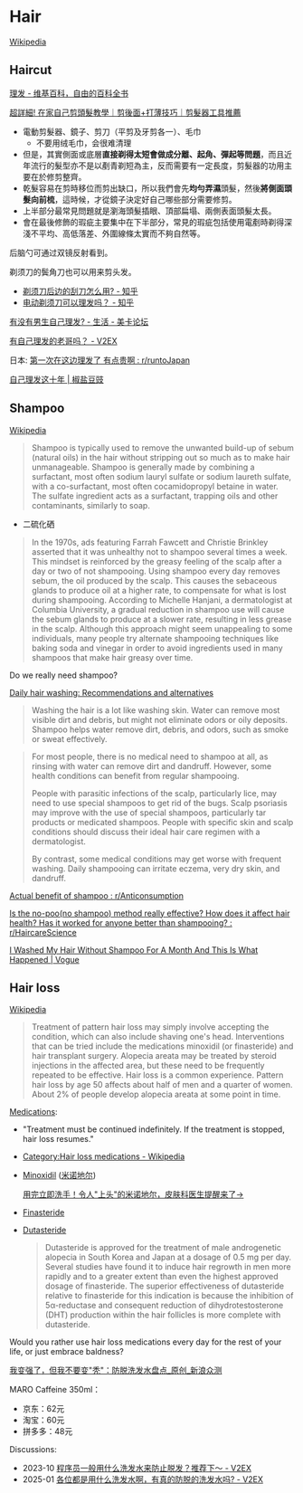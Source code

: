 # Hair
[Wikipedia](https://en.wikipedia.org/wiki/Hair)

## Haircut
[理发 - 维基百科，自由的百科全书](https://zh.wikipedia.org/zh-cn/%E7%90%86%E9%AB%AE)

[超詳細! 在家自己剪頭髮教學｜剪後面+打薄技巧｜剪髮器工具推薦](https://www.swaghairshop.com/blogs/styling-tutorial/home-haircut-tutorial)
- 電動剪髮器、鏡子、剪刀（平剪及牙剪各一）、毛巾
  - 不要用绒毛巾，会很难清理
- 但是，其實側面或底層**直接剃得太短會做成分離、起角、彈起等問題**，而且近年流行的髮型亦不是以剷青剃短為主，反而需要有一定長度，剪髮器的功用主要在於修剪整齊。
- 乾髮容易在剪時移位而剪出缺口，所以我們會先**均勻弄濕**頭髮，然後**將側面頭髮向前梳**，這時候，才從鏡子決定好自己哪些部分需要修剪。
- 上半部分最常見問題就是瀏海頭髮插眼、頂部扁塌、兩側表面頭髮太長。
- 會在最後修飾的瑕疵主要集中在下半部分，常見的瑕疵包括使用電剷時剃得深淺不平均、高低落差、外圍線條太實而不夠自然等。

后脑勺可通过双镜反射看到。

剃须刀的鬓角刀也可以用来剪头发。
- [剃须刀后边的刮刀怎么用? - 知乎](https://www.zhihu.com/question/308959376)
- [电动剃须刀可以理发吗？ - 知乎](https://www.zhihu.com/question/26809330)

[有没有男生自己理发? - 生活 - 美卡论坛](https://www.uscardforum.com/t/topic/229997)

[有自己理发的老哥吗？ - V2EX](https://www.v2ex.com/t/954763)

日本: [第一次在这边理发了 有点贵啊 : r/runtoJapan](https://www.reddit.com/r/runtoJapan/comments/1h9eq34/%E7%AC%AC%E4%B8%80%E6%AC%A1%E5%9C%A8%E8%BF%99%E8%BE%B9%E7%90%86%E5%8F%91%E4%BA%86_%E6%9C%89%E7%82%B9%E8%B4%B5%E5%95%8A/)

[自己理发这十年 | 椒盐豆豉](https://blog.douchi.space/10-years-of-cutting-my-own-hair/)

## Shampoo
[Wikipedia](https://en.wikipedia.org/wiki/Shampoo)

> Shampoo is typically used to remove the unwanted build-up of sebum (natural oils) in the hair without stripping out so much as to make hair unmanageable. Shampoo is generally made by combining a surfactant, most often sodium lauryl sulfate or sodium laureth sulfate, with a co-surfactant, most often cocamidopropyl betaine in water. The sulfate ingredient acts as a surfactant, trapping oils and other contaminants, similarly to soap.

- 二硫化硒

> In the 1970s, ads featuring Farrah Fawcett and Christie Brinkley asserted that it was unhealthy not to shampoo several times a week. This mindset is reinforced by the greasy feeling of the scalp after a day or two of not shampooing. Using shampoo every day removes sebum, the oil produced by the scalp. This causes the sebaceous glands to produce oil at a higher rate, to compensate for what is lost during shampooing. According to Michelle Hanjani, a dermatologist at Columbia University, a gradual reduction in shampoo use will cause the sebum glands to produce at a slower rate, resulting in less grease in the scalp. Although this approach might seem unappealing to some individuals, many people try alternate shampooing techniques like baking soda and vinegar in order to avoid ingredients used in many shampoos that make hair greasy over time.

Do we really need shampoo?

[Daily hair washing: Recommendations and alternatives](https://www.medicalnewstoday.com/articles/319848#why-shampoo-your-hair)
> Washing the hair is a lot like washing skin. Water can remove most visible dirt and debris, but might not eliminate odors or oily deposits. Shampoo helps water remove dirt, debris, and odors, such as smoke or sweat effectively.

> For most people, there is no medical need to shampoo at all, as rinsing with water can remove dirt and dandruff. However, some health conditions can benefit from regular shampooing.
> 
> People with parasitic infections of the scalp, particularly lice, may need to use special shampoos to get rid of the bugs. Scalp psoriasis may improve with the use of special shampoos, particularly tar products or medicated shampoos. People with specific skin and scalp conditions should discuss their ideal hair care regimen with a dermatologist.
>
> By contrast, some medical conditions may get worse with frequent washing. Daily shampooing can irritate eczema, very dry skin, and dandruff.

[Actual benefit of shampoo : r/Anticonsumption](https://www.reddit.com/r/Anticonsumption/comments/118gpp0/actual_benefit_of_shampoo/)

[Is the no-poo(no shampoo) method really effective? How does it affect hair health? Has it worked for anyone better than shampooing? : r/HaircareScience](https://www.reddit.com/r/HaircareScience/comments/ncdidl/is_the_nopoono_shampoo_method_really_effective/)

[I Washed My Hair Without Shampoo For A Month And This Is What Happened | Vogue](https://www.vogue.com/article/no-shampoo-results)

## Hair loss
[Wikipedia](https://en.wikipedia.org/wiki/Hair_loss)

> Treatment of pattern hair loss may simply involve accepting the condition, which can also include shaving one's head. Interventions that can be tried include the medications minoxidil (or finasteride) and hair transplant surgery. Alopecia areata may be treated by steroid injections in the affected area, but these need to be frequently repeated to be effective. Hair loss is a common experience. Pattern hair loss by age 50 affects about half of men and a quarter of women. About 2% of people develop alopecia areata at some point in time.

[Medications](https://en.wikipedia.org/wiki/Hair_loss#Medications):
- "Treatment must be continued indefinitely. If the treatment is stopped, hair loss resumes."
- [Category:Hair loss medications - Wikipedia](https://en.wikipedia.org/wiki/Category:Hair_loss_medications)
- [Minoxidil](https://en.wikipedia.org/wiki/Minoxidil#Hair_loss) ([米诺地尔](https://zh.wikipedia.org/zh-cn/%E7%B1%B3%E8%AF%BA%E5%9C%B0%E5%B0%94))

  [用完立即洗手！令人"上头"的米诺地尔，皮肤科医生提醒来了→](https://m.gmw.cn/2023-02/18/content_1303287767.htm)
- [Finasteride](https://en.wikipedia.org/wiki/Finasteride#Pattern_hair_loss)
- [Dutasteride](https://en.wikipedia.org/wiki/Dutasteride#Scalp_hair_loss_and_excessive_hair_growth)

  > Dutasteride is approved for the treatment of male androgenetic alopecia in South Korea and Japan at a dosage of 0.5 mg per day. Several studies have found it to induce hair regrowth in men more rapidly and to a greater extent than even the highest approved dosage of finasteride. The superior effectiveness of dutasteride relative to finasteride for this indication is because the inhibition of 5α-reductase and consequent reduction of dihydrotestosterone (DHT) production within the hair follicles is more complete with dutasteride.

Would you rather use hair loss medications every day for the rest of your life, or just embrace baldness?

[我变强了，但我不要变"秃"：防脱洗发水盘点\_原创\_新浪众测](https://zhongce.sina.com.cn/article/view/105030)

MARO Caffeine 350ml：
- 京东：62元
- 淘宝：60元
- 拼多多：48元

Discussions:
- 2023-10 [程序员一般用什么洗发水来防止脱发？推荐下～ - V2EX](https://v2ex.com/t/986604)
- 2025-01 [各位都是用什么洗发水啊，有真的防脱的洗发水吗? - V2EX](https://www.v2ex.com/t/1107582)
